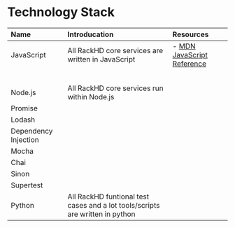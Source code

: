 # Technology Stack









| Name | Introducation | Resources |
| :--- | :--- | :--- |
| JavaScript | All RackHD core services are written in JavaScript | - [MDN JavaScript Reference](https://developer.mozilla.org/en-US/docs/Web/JavaScript/Reference) |
|  |  |  |
|  |  |  |
|  |  |  |
|  |  |  |
|  |  |  |
| Node.js | All RackHD core services run within Node.js |  |
| Promise |  |  |
| Lodash |  |  |
| Dependency Injection |  |  |
| Mocha |  |  |
| Chai |  |  |
| Sinon |  |  |
| Supertest |  |  |
| Python | All RackHD funtional test cases and a lot tools/scripts are written in python  |  |




